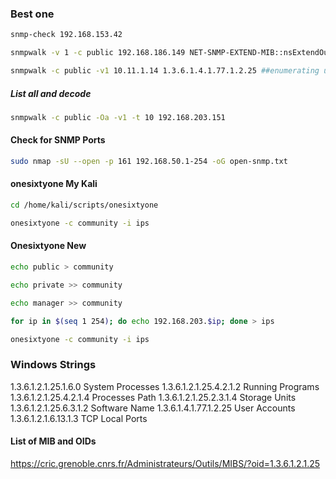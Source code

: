 
### Best one

```bash
snmp-check 192.168.153.42
```

```bash
snmpwalk -v 1 -c public 192.168.186.149 NET-SNMP-EXTEND-MIB::nsExtendOutputFull
```


```bash
snmpwalk -c public -v1 10.11.1.14 1.3.6.1.4.1.77.1.2.25 ##enumerating users
```

##### List all and decode 

```bash
snmpwalk -c public -Oa -v1 -t 10 192.168.203.151 
```


#### Check for SNMP Ports

```bash
sudo nmap -sU --open -p 161 192.168.50.1-254 -oG open-snmp.txt
```

#### onesixtyone My Kali

```bash
cd /home/kali/scripts/onesixtyone
```

```bash
onesixtyone -c community -i ips
```



#### Onesixtyone New

```bash
echo public > community
```

```bash
echo private >> community
```

```bash
echo manager >> community
```

```bash
for ip in $(seq 1 254); do echo 192.168.203.$ip; done > ips
```

```bash
onesixtyone -c community -i ips
```


### Windows Strings

1.3.6.1.2.1.25.1.6.0	System Processes
1.3.6.1.2.1.25.4.2.1.2	Running Programs
1.3.6.1.2.1.25.4.2.1.4	Processes Path
1.3.6.1.2.1.25.2.3.1.4	Storage Units
1.3.6.1.2.1.25.6.3.1.2	Software Name
1.3.6.1.4.1.77.1.2.25	User Accounts
1.3.6.1.2.1.6.13.1.3	TCP Local Ports


#### List of MIB and OIDs

https://cric.grenoble.cnrs.fr/Administrateurs/Outils/MIBS/?oid=1.3.6.1.2.1.25
